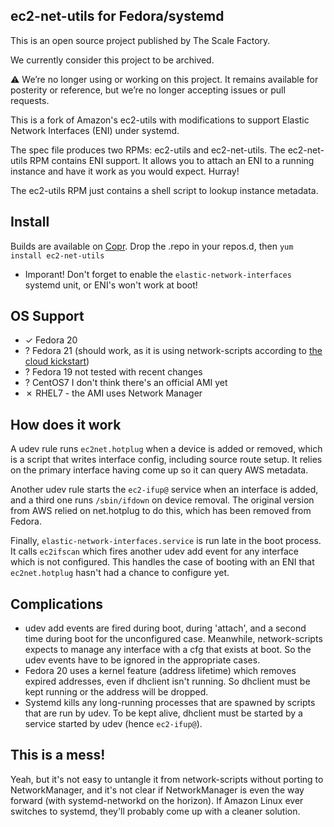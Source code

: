 ## ec2-net-utils for Fedora/systemd

This is an open source project published by The Scale Factory.

We currently consider this project to be archived.

:warning: We’re no longer using or working on this project. It remains available for posterity or reference, but we’re no longer accepting issues or pull requests.

This is a fork of Amazon's ec2-utils with modifications to support Elastic Network Interfaces (ENI) under systemd.

The spec file produces two RPMs: ec2-utils and ec2-net-utils.  The ec2-net-utils RPM contains ENI support.  It allows you to attach an ENI to a running instance and have it work as you would expect.  Hurray!

The ec2-utils RPM just contains a shell script to lookup instance metadata.

## Install

Builds are available on [Copr](https://copr.fedoraproject.org/coprs/etuttle/ec2-utils/).  Drop the .repo in your repos.d, then `yum install ec2-net-utils`

* Imporant! Don't forget to enable the `elastic-network-interfaces` systemd unit, or ENI's won't work at boot!

## OS Support

* ✓ Fedora 20
* ? Fedora 21 (should work, as it is using network-scripts according to [the cloud kickstart](https://git.fedorahosted.org/cgit/spin-kickstarts.git/tree/fedora-cloud-base.ks?id=7f202a0e531ea178243c563a721c0c248af87219#n51))
* ? Fedora 19 not tested with recent changes
* ? CentOS7 I don't think there's an official AMI yet
* ✗ RHEL7 - the AMI uses Network Manager

## How does it work

A udev rule runs `ec2net.hotplug` when a device is added or removed, which is a script that writes interface config, including source route setup.  It relies on the primary interface having come up so it can query AWS metadata.

Another udev rule starts the `ec2-ifup@` service when an interface is added, and a third one runs `/sbin/ifdown` on device removal.  The original version from AWS relied on net.hotplug to do this, which has been removed from Fedora.

Finally, `elastic-network-interfaces.service` is run late in the boot process.  It calls `ec2ifscan` which fires another udev add event for any interface which is not configured.  This handles the case of booting with an ENI that `ec2net.hotplug` hasn't had a chance to configure yet.

## Complications

* udev add events are fired during boot, during 'attach', and a second time during boot for the unconfigured case.  Meanwhile, network-scripts expects to manage any interface with a cfg that exists at boot.  So the udev events have to be ignored in the appropriate cases.
* Fedora 20 uses a kernel feature (address lifetime) which removes expired addresses, even if dhclient isn't running.  So dhclient must be kept running or the address will be dropped.
* Systemd kills any long-running processes that are spawned by scripts that are run by udev.  To be kept alive, dhclient must be started by a service started by udev (hence `ec2-ifup@`).

## This is a mess!

Yeah, but it's not easy to untangle it from network-scripts without porting to NetworkManager, and it's not clear if NetworkManager is even the way forward (with systemd-networkd on the horizon).  If Amazon Linux ever switches to systemd, they'll probably come up with a cleaner solution.

